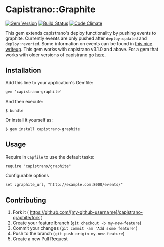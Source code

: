 # Capistrano::Graphite
[![Gem Version](http://img.shields.io/gem/v/capistrano-graphite.svg)][gem]
[![Build Status](http://img.shields.io/travis/scottsuch/capistrano-graphite.svg)][travis]
[![Code Climate](http://img.shields.io/codeclimate/github/scottsuch/capistrano-graphite.svg)][codeclimate]

[gem]: https://rubygems.org/gems/capistrano-graphite
[travis]: http://travis-ci.org/scottsuch/capistrano-graphite
[codeclimate]: https://codeclimate.com/githubscottsuch/capistrano-graphite
This gem extends capistrano's deploy functionality by pushing events to graphite.
Currently events are only pushed after ```deploy:updated``` and ```deploy:reverted```.
Some information on events can be found in [this nice writeup](http://obfuscurity.com/2014/01/Graphite-Tip-A-Better-Way-to-Store-Events).
This gem works with capistrano v3.1.0 and above.
For a gem that works with older versions of capistrano go [here](https://github.com/hellvinz/graphite-notify).

## Installation

Add this line to your application's Gemfile:

    gem 'capistrano-graphite'

And then execute:

    $ bundle

Or install it yourself as:

    $ gem install capistrano-graphite

## Usage

Require in ```Capfile``` to use the default tasks:

    require "capistrano/graphite"

Configurable options

    set :graphite_url, "http://example.com:8000/events/"

## Contributing

1. Fork it ( https://github.com/[my-github-username]/capistrano-graphite/fork )
2. Create your feature branch (`git checkout -b my-new-feature`)
3. Commit your changes (`git commit -am 'Add some feature'`)
4. Push to the branch (`git push origin my-new-feature`)
5. Create a new Pull Request
